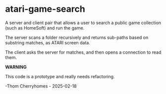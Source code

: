 # atari-game-search

A server and client pair that allows a user to search a public game collection (such as HomeSoft) and run the game.

The server scans a folder recursively and returns sub-paths based on substring matches, as ATARI screen data.

The client asks the server for matches, and then opens a connection to read them.

**WARNING** 

This code is a prototype and really needs refactoring.

-Thom Cherryhomes - 2025-02-18

